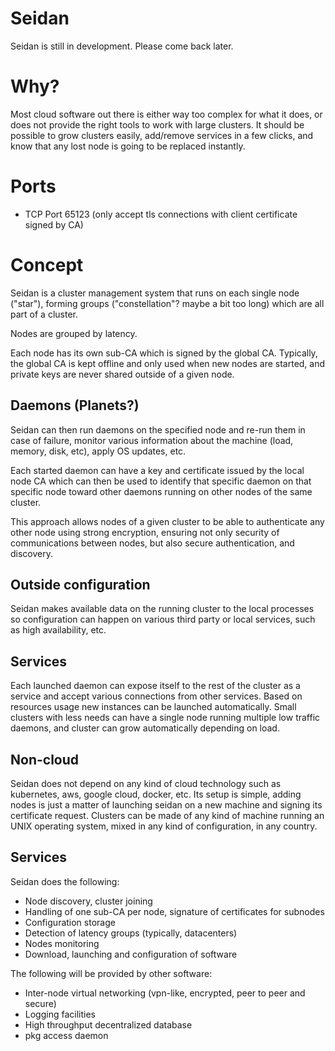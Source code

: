 # Seidan

Seidan is still in development. Please come back later.

# Why?

Most cloud software out there is either way too complex for what it does,
or does not provide the right tools to work with large clusters. It should be
possible to grow clusters easily, add/remove services in a few clicks,
and know that any lost node is going to be replaced instantly.

# Ports

* TCP Port 65123 (only accept tls connections with client certificate signed by CA)

# Concept

Seidan is a cluster management system that runs on each single node ("star"),
forming groups ("constellation"? maybe a bit too long) which are all part of
a cluster.

Nodes are grouped by latency.

Each node has its own sub-CA which is signed by the global CA. Typically, the
global CA is kept offline and only used when new nodes are started, and private
keys are never shared outside of a given node.

## Daemons (Planets?)

Seidan can then run daemons on the specified node and re-run them in case of
failure, monitor various information about the machine (load, memory, disk,
etc), apply OS updates, etc.

Each started daemon can have a key and certificate issued by the local node CA
which can then be used to identify that specific daemon on that specific node
toward other daemons running on other nodes of the same cluster.

This approach allows nodes of a given cluster to be able to authenticate any
other node using strong encryption, ensuring not only security of
communications between nodes, but also secure authentication, and discovery.

## Outside configuration

Seidan makes available data on the running cluster to the local processes so
configuration can happen on various third party or local services, such as
high availability, etc.

## Services

Each launched daemon can expose itself to the rest of the cluster as a service
and accept various connections from other services. Based on resources usage
new instances can be launched automatically. Small clusters with less needs can
have a single node running multiple low traffic daemons, and cluster can grow
automatically depending on load.

## Non-cloud

Seidan does not depend on any kind of cloud technology such as kubernetes,
aws, google cloud, docker, etc. Its setup is simple, adding nodes is just a
matter of launching seidan on a new machine and signing its certificate
request. Clusters can be made of any kind of machine running an UNIX operating
system, mixed in any kind of configuration, in any country.

## Services

Seidan does the following:
* Node discovery, cluster joining
* Handling of one sub-CA per node, signature of certificates for subnodes
* Configuration storage
* Detection of latency groups (typically, datacenters)
* Nodes monitoring
* Download, launching and configuration of software

The following will be provided by other software:
* Inter-node virtual networking (vpn-like, encrypted, peer to peer and secure)
* Logging facilities
* High throughput decentralized database
* pkg access daemon


